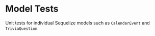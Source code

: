 # Model Tests

Unit tests for individual Sequelize models such as `CalendarEvent` and `TriviaQuestion`.
